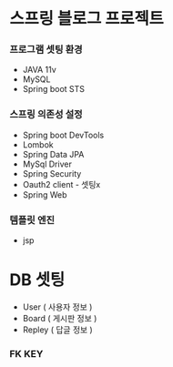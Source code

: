 # 스프링 블로그 프로젝트 #
### 프로그램 셋팅 환경 ###
- JAVA 11v
- MySQL
- Spring boot STS
### 스프링 의존성 설정 ###
- Spring boot DevTools
- Lombok
- Spring Data JPA
- MySql Driver
- Spring Security
- Oauth2 client - 셋팅x
- Spring Web
### 템플릿 엔진 ###
- jsp

# DB 셋팅 #
- User ( 사용자 정보 )
- Board ( 게시판 정보 )
- Repley ( 답글 정보 )

### FK KEY ###
